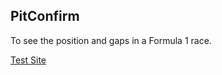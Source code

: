 ## PitConfirm
  
To see the position and gaps in a Formula 1 race.  
  
[Test Site](https://pitconfirm.ml)

